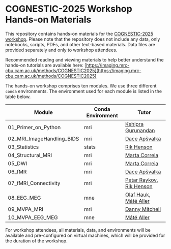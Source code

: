 # COGNESTIC-2025 Workshop Hands-on Materials

This repository contains hands-on materials for the [COGNESTIC-2025 workshop](https://www.mrc-cbu.cam.ac.uk/events/cognestic-2025/). Please note that the repository does not include any data, only notebooks, scripts, PDFs, and other text-based materials. Data files are provided separately and only to workshop attendees.

Recommended reading and viewing materials to help better understand the hands-on tutorials are available here: [https://imaging.mrc-cbu.cam.ac.uk/methods/COGNESTIC2025](https://imaging.mrc-cbu.cam.ac.uk/methods/COGNESTIC2025)

The hands-on workshop comprises ten modules. We use three different `conda` environments. The environment used for each module is listed in the table below.

| **Module**             | **Conda Environment** | **Tutor**  |
| ---------------------- | --------------------- | ---------- |
| 01\_Primer\_on\_Python | mri                   | [Kshipra Gurunandan](https://www.mrc-cbu.cam.ac.uk/people/kshipra-gurunandan/)    |
| 02\_MRI\_ImageHandling\_BIDS                | mri                   | [Dace Apšvalka](https://www.mrc-cbu.cam.ac.uk/people/dace.apsvalka)       |
| 03\_Statistics         | stats                 | [Rik Henson](https://www.mrc-cbu.cam.ac.uk/people/rik.henson/)       |
| 04\_Structural\_MRI    | mri                   | [Marta Correia](https://www.mrc-cbu.cam.ac.uk/people/marta.correia)     |
| 05\_DWI                | mri                   | [Marta Correia](https://www.mrc-cbu.cam.ac.uk/people/marta.correia)     |
| 06\_fMR                | mri                   | [Dace Apšvalka](https://www.mrc-cbu.cam.ac.uk/people/dace.apsvalka)       |
| 07\_fMRI_Connectivity       | mri                   | [Petar Raykov](https://www.mrc-cbu.cam.ac.uk/people/petar.raykov), [Rik Henson](https://www.mrc-cbu.cam.ac.uk/people/rik.henson/)     |
| 08\_EEG\_MEG           | mne                   | [Olaf Hauk](https://www.mrc-cbu.cam.ac.uk/people/olaf.hauk), [Máté Aller](https://www.mrc-cbu.cam.ac.uk/people/mate.aller)|
| 09\_MVPA_MRI           | mri                   | [Danny Mitchell](https://www.mrc-cbu.cam.ac.uk/people/daniel.mitchell)      |
| 10_MVPA_EEG_MEG        | mne                   | [Máté Aller](https://www.mrc-cbu.cam.ac.uk/people/mate.aller)       |


For workshop attendees, all materials, data, and environments will be available and pre-configured on virtual machines, which will be provided for the duration of the workshop.